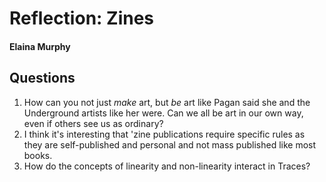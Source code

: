 # Reflection: Zines

#### Elaina Murphy

## Questions

1. How can you not just *make* art, but *be* art like Pagan said she and the Underground artists like her were. Can we all be art in our own way, even if others see us as ordinary?
2. I think it's interesting that 'zine publications require specific rules as they are self-published and personal and not mass published like most books.
3. How do the concepts of linearity and non-linearity interact in Traces?